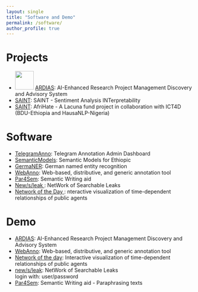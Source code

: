 ```yaml
---
layout: single
title: "Software and Demo"
permalink: /software/
author_profile: true
---
```



<h1 class="bodytext"><b>Projects<a id="Software"></a></b></h1>
<ul></ul>
<ul>
<li><a href="https://www.Youtube.com/"><img src="https://www.tutorialspoint.com/assets/questions/media/426142-1668760872.png" style="width:50px;height:50px;"></a> <a href="https://www.hcds.uni-hamburg.de/en/news/20220721-project-funding-ideas-risk.html">ARDIAS</a>: AI-Enhanced Research Project Management Discovery and Advisory System</li>
<li><a href="https://www.hcds.uni-hamburg.de/en/news/20230103-funding-leeds-haburg.html">SAINT</a>: SAINT - Sentiment Analysis INTerpretability</li>
<li><a href="https://lacunafund.org/2021-african-language-awardees/">SAINT</a>: AfriHate - A Lacuna fund project in collaboration with ICT4D (BDU-Ethiopia and HausaNLP-Nigeria)</li>
</ul>



<h1 class="bodytext"><b>Software<a id="Software"></a></b></h1>
<ul></ul>
<ul>
  
<li><a href="https://github.com/uhh-hcds/TelegramAnno">TelegramAnno</a>: Telegram Annotation Admin Dashboard</li>
<li><a href="https://github.com/uhh-lt/ethiopicmodels">SemanticModels</a>: Semantic Models for Ethiopic</li>
<li><a href="https://github.com/tudarmstadt-lt/GermaNER">GermaNER</a>: German named entity recognition</li>
<li><a href="https://webanno.github.io/">WebAnno</a>: Web-based, distributive, and generic annotation tool</li>
<li><a href="https://uhh-lt.github.io/par4sem/">Par4Sem</a>: Semantic Writing aid</li>

<li><a href="http://www.newsleak.io/">New/s/leak </a>: NetWork of Searchable Leaks</li>

<li><a href="https://github.com/uhh-lt/NoDWeb">Network of the Day </a>: nteractive visualization of time-dependent relationships of public agents</li>


</ul>
<h1 class="bodytext"><b>Demo<a id="Software"></a></b></h1>
<ul></ul>
<ul>
<li><a href="https://ardias.ltdemos.informatik.uni-hamburg.de/">ARDIAS</a>: AI-Enhanced Research Project Management Discovery and Advisory System</li>
<li><a href="https://webanno.github.io/">WebAnno</a>: Web-based, distributive, and generic annotation tool</li>
<li><a href="http://ltbev.informatik.uni-hamburg.de/nodstud/">Network of the day</a>: Interactive <span>visualization of time-dependent relationships of public agents</span></li>
<li><a href="https://ltdemos.informatik.uni-hamburg.de/newsleak/">new/s/leak</a>: NetWork of Searchable Leaks</li> login with: user/password
<li><a href="https://ltmaggie.informatik.uni-hamburg.de/par4sem/">Par4Sem</a>: Semantic Writing aid - Paraphrasing texts</li>
</ul>
